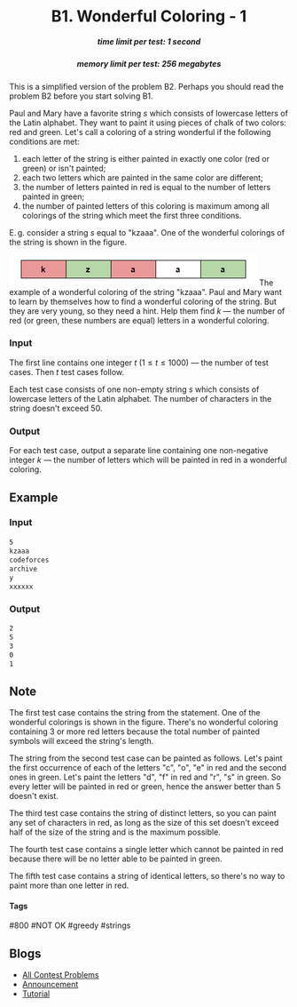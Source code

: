 <h1 style='text-align: center;'> B1. Wonderful Coloring - 1</h1>

<h5 style='text-align: center;'>time limit per test: 1 second</h5>
<h5 style='text-align: center;'>memory limit per test: 256 megabytes</h5>

This is a simplified version of the problem B2. Perhaps you should read the problem B2 before you start solving B1.

Paul and Mary have a favorite string $s$ which consists of lowercase letters of the Latin alphabet. They want to paint it using pieces of chalk of two colors: red and green. Let's call a coloring of a string wonderful if the following conditions are met:

1. each letter of the string is either painted in exactly one color (red or green) or isn't painted;
2. each two letters which are painted in the same color are different;
3. the number of letters painted in red is equal to the number of letters painted in green;
4. the number of painted letters of this coloring is maximum among all colorings of the string which meet the first three conditions.

E. g. consider a string $s$ equal to "kzaaa". One of the wonderful colorings of the string is shown in the figure.

 ![](images/816516b3eb48e5616e1c3ed45fc48fe6775c3428.png) The example of a wonderful coloring of the string "kzaaa". Paul and Mary want to learn by themselves how to find a wonderful coloring of the string. But they are very young, so they need a hint. Help them find $k$ — the number of red (or green, these numbers are equal) letters in a wonderful coloring.

### Input

The first line contains one integer $t$ ($1 \le t \le 1000$) — the number of test cases. Then $t$ test cases follow.

Each test case consists of one non-empty string $s$ which consists of lowercase letters of the Latin alphabet. The number of characters in the string doesn't exceed $50$.

### Output

For each test case, output a separate line containing one non-negative integer $k$ — the number of letters which will be painted in red in a wonderful coloring.

## Example

### Input


```text
5
kzaaa
codeforces
archive
y
xxxxxx
```
### Output


```text
2
5
3
0
1
```
## Note

The first test case contains the string from the statement. One of the wonderful colorings is shown in the figure. There's no wonderful coloring containing $3$ or more red letters because the total number of painted symbols will exceed the string's length.

The string from the second test case can be painted as follows. Let's paint the first occurrence of each of the letters "c", "o", "e" in red and the second ones in green. Let's paint the letters "d", "f" in red and "r", "s" in green. So every letter will be painted in red or green, hence the answer better than $5$ doesn't exist.

The third test case contains the string of distinct letters, so you can paint any set of characters in red, as long as the size of this set doesn't exceed half of the size of the string and is the maximum possible.

The fourth test case contains a single letter which cannot be painted in red because there will be no letter able to be painted in green.

The fifth test case contains a string of identical letters, so there's no way to paint more than one letter in red.



#### Tags 

#800 #NOT OK #greedy #strings 

## Blogs
- [All Contest Problems](../Codeforces_Round_734_(Div._3).md)
- [Announcement](../blogs/Announcement.md)
- [Tutorial](../blogs/Tutorial.md)
